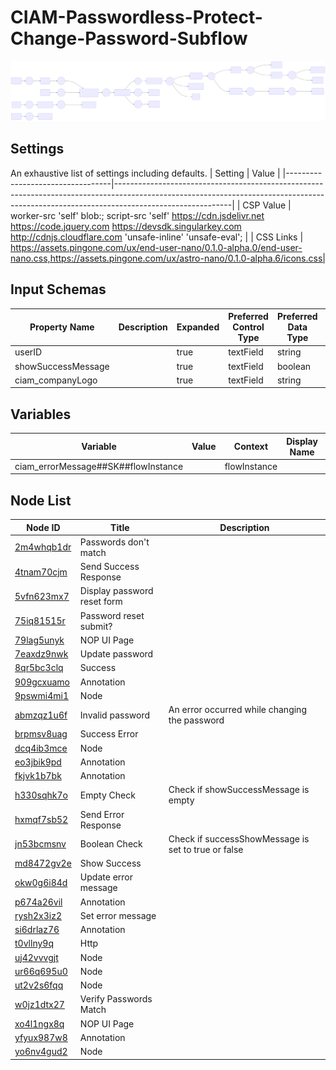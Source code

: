 # CIAM-Passwordless-Protect-Change-Password-Subflow

![Flowchart Diagram](CIAMPasswordlessProtectChangePasswordSubflow.svg) 

## Settings
An exhaustive list of settings including defaults.
| Setting                          | Value                                                                                                                                                                                   |
|----------------------------------|-----------------------------------------------------------------------------------------------------------------------------------------------------------------------------------------|
| CSP Value                        | worker-src &#39;self&#39; blob:; script-src &#39;self&#39; https://cdn.jsdelivr.net https://code.jquery.com https://devsdk.singularkey.com http://cdnjs.cloudflare.com &#39;unsafe-inline&#39; &#39;unsafe-eval&#39;; | 
 | CSS Links                        | https://assets.pingone.com/ux/end-user-nano/0.1.0-alpha.0/end-user-nano.css,https://assets.pingone.com/ux/astro-nano/0.1.0-alpha.6/icons.css|

## Input Schemas
| Property Name | Description | Expanded | Preferred Control Type | Preferred Data Type | Required |
|----------------------------------|-----------------|-----------------|-----------------|-----------------|-----------------|
| userID |  | true | textField | string | true | 
 | showSuccessMessage |  | true | textField | boolean | false | 
 | ciam_companyLogo |  | true | textField | string | false | 
 


## Variables
| Variable | Value | Context | Display Name | Field Type | Min | Max | Mutable | Type |                                                                                                                                                                
|----------------------------------|-----------------|-----------------|-----------------|-----------------|-----------------|-----------------|-----------------|-----------------|
| ciam_errorMessage##SK##flowInstance |  | flowInstance |  | string | 0 | 2000 | true | property | 
 



## Node List
| Node ID | Title | Description |
|----------------------------------|-----------------|-----------------|
| [2m4whqb1dr](./nodes/2m4whqb1dr.md) | Passwords don&#39;t match |  | 
 | [4tnam70cjm](./nodes/4tnam70cjm.md) | Send Success Response |  | 
 | [5vfn623mx7](./nodes/5vfn623mx7.md) | Display password reset form |  | 
 | [75iq81515r](./nodes/75iq81515r.md) | Password reset submit? |  | 
 | [79lag5unyk](./nodes/79lag5unyk.md) | NOP UI Page |  | 
 | [7eaxdz9nwk](./nodes/7eaxdz9nwk.md) | Update password |  | 
 | [8qr5bc3clq](./nodes/8qr5bc3clq.md) | Success |  | 
 | [909gcxuamo](./nodes/909gcxuamo.md) | Annotation |  | 
 | [9pswmi4mi1](./nodes/9pswmi4mi1.md) | Node |  | 
 | [abmzqz1u6f](./nodes/abmzqz1u6f.md) | Invalid password | An error occurred while changing the password | 
 | [brpmsv8uag](./nodes/brpmsv8uag.md) | Success Error |  | 
 | [dcq4ib3mce](./nodes/dcq4ib3mce.md) | Node |  | 
 | [eo3jbik9pd](./nodes/eo3jbik9pd.md) | Annotation |  | 
 | [fkjvk1b7bk](./nodes/fkjvk1b7bk.md) | Annotation |  | 
 | [h330sqhk7o](./nodes/h330sqhk7o.md) | Empty Check | Check if showSuccessMessage is empty | 
 | [hxmqf7sb52](./nodes/hxmqf7sb52.md) | Send Error Response |  | 
 | [jn53bcmsnv](./nodes/jn53bcmsnv.md) | Boolean Check | Check if successShowMessage is set to true or false | 
 | [md8472gv2e](./nodes/md8472gv2e.md) | Show Success |  | 
 | [okw0g6i84d](./nodes/okw0g6i84d.md) | Update error message |  | 
 | [p674a26vil](./nodes/p674a26vil.md) | Annotation |  | 
 | [rysh2x3iz2](./nodes/rysh2x3iz2.md) | Set error message |  | 
 | [si6drlaz76](./nodes/si6drlaz76.md) | Annotation |  | 
 | [t0vllny9q](./nodes/t0vllny9q.md) | Http |  | 
 | [uj42vvvgjt](./nodes/uj42vvvgjt.md) | Node |  | 
 | [ur66q695u0](./nodes/ur66q695u0.md) | Node |  | 
 | [ut2v2s6fqq](./nodes/ut2v2s6fqq.md) | Node |  | 
 | [w0jz1dtx27](./nodes/w0jz1dtx27.md) | Verify Passwords Match |  | 
 | [xo4l1ngx8q](./nodes/xo4l1ngx8q.md) | NOP UI Page |  | 
 | [yfyux987w8](./nodes/yfyux987w8.md) | Annotation |  | 
 | [yo6nv4gud2](./nodes/yo6nv4gud2.md) | Node |  | 
 